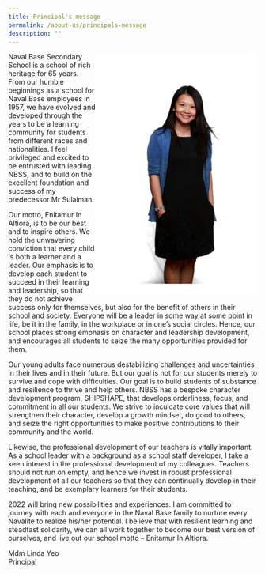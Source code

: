 ```yaml
---
title: Principal's message
permalink: /about-us/principals-message
description: ""
---
```

<img style="width: 65%;" src="/images/princi.png" align = "right" />
<p>Naval Base Secondary School is a school of rich heritage for 65 years. From our humble beginnings as a school for Naval Base employees in 1957, we have evolved and developed through the years to be a learning community for students from different races and nationalities. I feel privileged and excited to be entrusted with leading NBSS, and to build on the excellent foundation and success of my predecessor Mr Sulaiman.</p>
<p>Our motto, Enitamur In Altiora, is to be our best and to inspire others. We hold the unwavering conviction that every child is both a learner and a leader. Our emphasis is to develop each student to succeed in their learning and leadership, so that they do not achieve success only for themselves, but also for the benefit of others in their school and society. Everyone will be a leader in some way at some point in life, be it in the family, in the workplace or in one&rsquo;s social circles. Hence, our school places strong emphasis on character and leadership development, and encourages all students to seize the many opportunities provided for them.</p>
<p>Our young adults face numerous destabilizing challenges and uncertainties in their lives and in their future. But our goal is not for our students merely to survive and cope with difficulties. Our goal is to build students of substance and resilience to thrive and help others. NBSS has a bespoke character development program, SHIPSHAPE, that develops orderliness, focus, and commitment in all our students. We strive to inculcate core values that will strengthen their character, develop a growth mindset, do good to others, and seize the right opportunities to make positive contributions to their community and the world.</p>
<p>Likewise, the professional development of our teachers is vitally important. As a school leader with a background as a school staff developer, I take a keen interest in the professional development of my colleagues. Teachers should not run on empty, and hence we invest in robust professional development of all our teachers so that they can continually develop in their teaching, and be exemplary learners for their students.</p>
<p>2022 will bring new possibilities and experiences. I am committed to journey with each and everyone in the Naval Base family to nurture every Navalite to realize his/her potential. I believe that with resilient learning and steadfast solidarity, we can all work together to become our best version of ourselves, and live out our school motto &ndash; Enitamur In Altiora.</p>
<p>Mdm Linda Yeo<br />Principal</p>